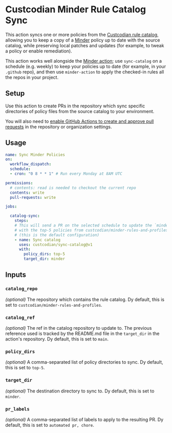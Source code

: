 # Custcodian Minder Rule Catalog Sync

This action syncs one or more policies from the [Custcodian rule catalog](https://github.com/custcodian/minder-rules-and-profiles), allowing you to keep a copy of a [Minder](https://mindersec.dev) policy up to date with the source catalog, while preserving local patches and updates (for example, to tweak a policy or enable remediation).

This action works well alongside the [Minder action](https://github.com/custcodian/minder-action); use `sync-catalog` on a schedule (e.g. weekly) to keep your policies up to date (for example, in your `.github` repo), and then use `minder-action` to apply the checked-in rules all the repos in your project.

## Setup

Use this action to create PRs in the repository which sync specific directories of policy files from the source catalog to your environment.

You will also need to [enable GitHub Actions to create and approve pull requests](https://github.com/orgs/community/discussions/110415) in the repository or organization settings.

## Usage

```yaml
name: Sync Minder Policies
on:
  workflow_dispatch:
  schedule:
  - cron: "0 8 * * 1" # Run every Monday at 8AM UTC

permissions:
  # contents: read is needed to checkout the current repo
  contents: write
  pull-requests: write

jobs:

  catalog-sync:
    steps:
    # This will send a PR on the selected schedule to update the `minder` directory
    # with the top-5 policies from custcodian/minder-rules-and-profiles.
    # (this is the default configuration)
    - name: Sync catalog
      uses: custcodian/sync-catalog@v1
      with:
        policy_dirs: top-5
        target_dir: minder
```

## Inputs

### `catalog_repo`

_(optional)_ The repository which contains the rule catalog. Dy default, this is set to `custcodian/minder-rules-and-profiles`.

### `catalog_ref`

_(optional)_ The ref in the catalog repository to update to. The previous reference used is tracked by the README.md file in the `target_dir` in the action's repository. Dy default, this is set to `main`.

### `policy_dirs`

_(optional)_ A comma-separated list of policy directories to sync. Dy default, this is set to `top-5`.

### `target_dir`

_(optional)_ The destination directory to sync to. Dy default, this is set to `minder`.

### `pr_labels`

_(optional)_ A comma-separated list of labels to apply to the resulting PR. Dy default, this is set to `automated pr, chore`.

